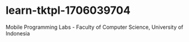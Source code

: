 # learn-tktpl-1706039704

Mobile Programming Labs - Faculty of Computer Science, University of Indonesia
